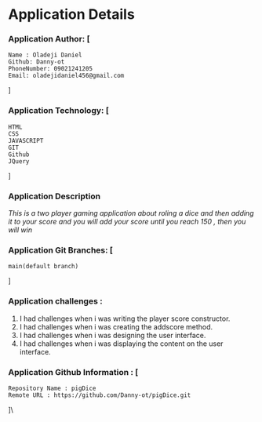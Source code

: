 # Application Details
### Application Author: [
    Name : Oladeji Daniel
    Github: Danny-ot
    PhoneNumber: 09021241205
    Email: oladejidaniel456@gmail.com
]

### Application Technology: [
    HTML
    CSS
    JAVASCRIPT
    GIT
    Github
    JQuery
]

### Application Description
*This is a two player gaming application about roling a dice and then adding it to your score and you will add your score until you reach 150 , then you will win*

### Application Git Branches: [
    main(default branch)
]

### Application challenges : 
1. I had challenges when i was writing the player score constructor.
2. I had challenges when i was creating the addscore method.
3. I had challenges when i was designing the user interface.
4. I had challenges when i was displaying the content on the user interface.

### Application Github  Information : [
    Repository Name : pigDice 
    Remote URL : https://github.com/Danny-ot/pigDice.git
]\